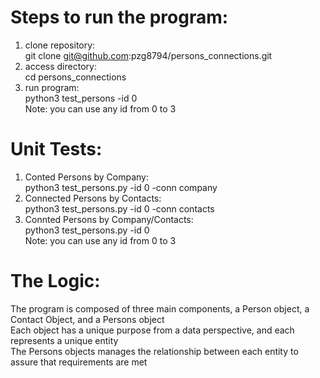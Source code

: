 # Steps to run the program:
1) clone repository:   
git clone git@github.com:pzg8794/persons_connections.git  
2) access directory:  
cd persons_connections 
3) run program:  
python3 test_persons -id 0  
Note: you can use any id from 0 to 3  

# Unit Tests:
1) Conted Persons by Company:   
python3 test_persons.py -id 0 -conn company   
2) Connected Persons by Contacts:  
python3 test_persons.py -id 0 -conn contacts  
3) Connted Persons by Company/Contacts:  
python3 test_persons.py -id 0  
Note: you can use any id from 0 to 3  

# The Logic:
The program is composed of three main components, a Person object, a Contact Object, and a Persons object  
Each object has a unique purpose from a data perspective, and each represents a unique entity  
The Persons objects manages the relationship between each entity to assure that requirements are met
